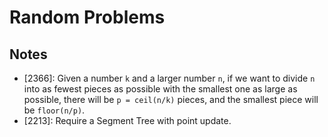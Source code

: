 # Random Problems

## Notes

- [2366]: Given a number `k` and a larger number `n`, if we want to divide `n` into as fewest pieces as possible with the smallest one as large as possible, there will be `p = ceil(n/k)` pieces, and the smallest piece will be `floor(n/p)`.
- [2213]: Require a Segment Tree with point update.
